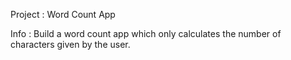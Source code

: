 Project :  Word Count App

Info : Build a word count app which only calculates the number of
characters given by the user.